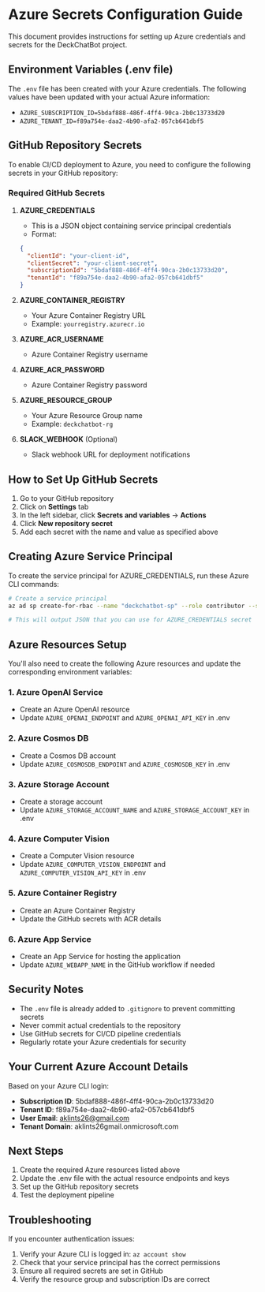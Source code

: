 # Azure Secrets Configuration Guide

This document provides instructions for setting up Azure credentials and secrets for the DeckChatBot project.

## Environment Variables (.env file)

The `.env` file has been created with your Azure credentials. The following values have been updated with your actual Azure information:

- `AZURE_SUBSCRIPTION_ID=5bdaf888-486f-4ff4-90ca-2b0c13733d20`
- `AZURE_TENANT_ID=f89a754e-daa2-4b90-afa2-057cb641dbf5`

## GitHub Repository Secrets

To enable CI/CD deployment to Azure, you need to configure the following secrets in your GitHub repository:

### Required GitHub Secrets

1. **AZURE_CREDENTIALS**
   - This is a JSON object containing service principal credentials
   - Format:
   ```json
   {
     "clientId": "your-client-id",
     "clientSecret": "your-client-secret",
     "subscriptionId": "5bdaf888-486f-4ff4-90ca-2b0c13733d20",
     "tenantId": "f89a754e-daa2-4b90-afa2-057cb641dbf5"
   }
   ```

2. **AZURE_CONTAINER_REGISTRY**
   - Your Azure Container Registry URL
   - Example: `yourregistry.azurecr.io`

3. **AZURE_ACR_USERNAME**
   - Azure Container Registry username

4. **AZURE_ACR_PASSWORD**
   - Azure Container Registry password

5. **AZURE_RESOURCE_GROUP**
   - Your Azure Resource Group name
   - Example: `deckchatbot-rg`

6. **SLACK_WEBHOOK** (Optional)
   - Slack webhook URL for deployment notifications

## How to Set Up GitHub Secrets

1. Go to your GitHub repository
2. Click on **Settings** tab
3. In the left sidebar, click **Secrets and variables** → **Actions**
4. Click **New repository secret**
5. Add each secret with the name and value as specified above

## Creating Azure Service Principal

To create the service principal for AZURE_CREDENTIALS, run these Azure CLI commands:

```bash
# Create a service principal
az ad sp create-for-rbac --name "deckchatbot-sp" --role contributor --scopes /subscriptions/5bdaf888-486f-4ff4-90ca-2b0c13733d20 --sdk-auth

# This will output JSON that you can use for AZURE_CREDENTIALS secret
```

## Azure Resources Setup

You'll also need to create the following Azure resources and update the corresponding environment variables:

### 1. Azure OpenAI Service
- Create an Azure OpenAI resource
- Update `AZURE_OPENAI_ENDPOINT` and `AZURE_OPENAI_API_KEY` in .env

### 2. Azure Cosmos DB
- Create a Cosmos DB account
- Update `AZURE_COSMOSDB_ENDPOINT` and `AZURE_COSMOSDB_KEY` in .env

### 3. Azure Storage Account
- Create a storage account
- Update `AZURE_STORAGE_ACCOUNT_NAME` and `AZURE_STORAGE_ACCOUNT_KEY` in .env

### 4. Azure Computer Vision
- Create a Computer Vision resource
- Update `AZURE_COMPUTER_VISION_ENDPOINT` and `AZURE_COMPUTER_VISION_API_KEY` in .env

### 5. Azure Container Registry
- Create an Azure Container Registry
- Update the GitHub secrets with ACR details

### 6. Azure App Service
- Create an App Service for hosting the application
- Update `AZURE_WEBAPP_NAME` in the GitHub workflow if needed

## Security Notes

- The `.env` file is already added to `.gitignore` to prevent committing secrets
- Never commit actual credentials to the repository
- Use GitHub secrets for CI/CD pipeline credentials
- Regularly rotate your Azure credentials for security

## Your Current Azure Account Details

Based on your Azure CLI login:
- **Subscription ID**: 5bdaf888-486f-4ff4-90ca-2b0c13733d20
- **Tenant ID**: f89a754e-daa2-4b90-afa2-057cb641dbf5
- **User Email**: aklints26@gmail.com
- **Tenant Domain**: aklints26gmail.onmicrosoft.com

## Next Steps

1. Create the required Azure resources listed above
2. Update the .env file with the actual resource endpoints and keys
3. Set up the GitHub repository secrets
4. Test the deployment pipeline

## Troubleshooting

If you encounter authentication issues:
1. Verify your Azure CLI is logged in: `az account show`
2. Check that your service principal has the correct permissions
3. Ensure all required secrets are set in GitHub
4. Verify the resource group and subscription IDs are correct
